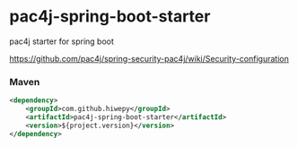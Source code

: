 # pac4j-spring-boot-starter
pac4j starter for spring boot

https://github.com/pac4j/spring-security-pac4j/wiki/Security-configuration


### Maven

``` xml
<dependency>
	<groupId>com.github.hiwepy</groupId>
	<artifactId>pac4j-spring-boot-starter</artifactId>
	<version>${project.version}</version>
</dependency>
```

